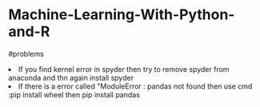 # Machine-Learning-With-Python-and-R

#problems 

<li>If you find kernel error in spyder then try to remove spyder from anaconda and thn again install spyder </li>
<li>If there is a error called "ModuleError : pandas not found then use cmd :pip install wheel then 
pip install pandas</li>
